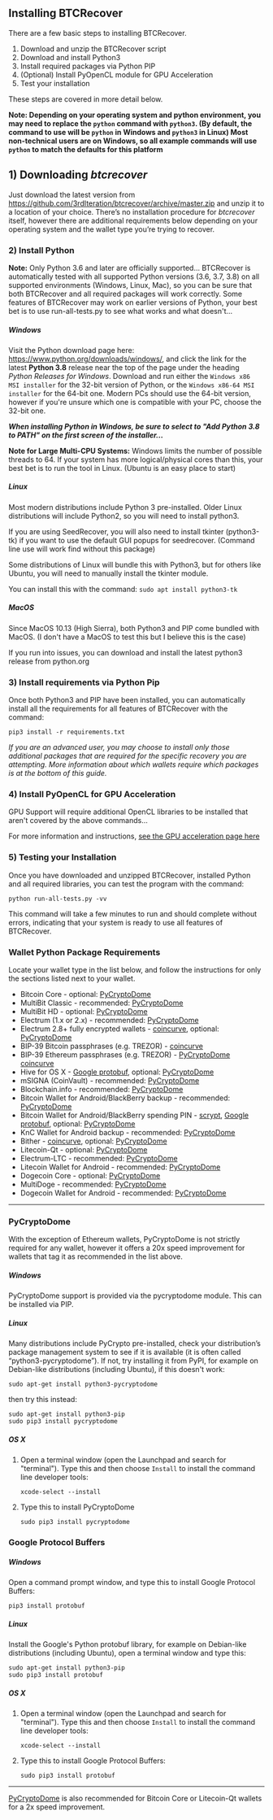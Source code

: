 ## Installing BTCRecover ##

There are a few basic steps to installing BTCRecover.

1) Download and unzip the BTCRecover script
2) Download and install Python3
3) Install required packages via Python PIP
4) (Optional) Install PyOpenCL module for GPU Acceleration
5) Test your installation

These steps are covered in more detail below.

**Note: Depending on your operating system and python environment, you may need to replace the `python` command with `python3`. (By default, the command to use will be `python` in Windows and `python3` in Linux) Most non-technical users are on Windows, so all example commands will use `python` to match the defaults for this platform** 

## 1) Downloading *btcrecover* ##

Just download the latest version from <https://github.com/3rdIteration/btcrecover/archive/master.zip> and unzip it to a location of your choice. There’s no installation procedure for *btcrecover* itself, however there are additional requirements below depending on your operating system and the wallet type you’re trying to recover.


### 2) Install Python ###

**Note:** Only Python 3.6 and later are officially supported... BTCRecover is automatically tested with all supported Python versions (3.6, 3.7, 3.8) on all supported environments (Windows, Linux, Mac), so you can be sure that both BTCRecover and all required packages will work correctly. Some features of BTCRecover may work on earlier versions of Python, your best bet is to use run-all-tests.py to see what works and what doesn't...

##### Windows #####

Visit the Python download page here: <https://www.python.org/downloads/windows/>, and click the link for the latest **Python 3.8** release near the top of the page under the heading *Python Releases for Windows*. Download and run either the `Windows x86 MSI installer` for the 32-bit version of Python, or the `Windows x86-64 MSI installer` for the 64-bit one. Modern PCs should use the 64-bit version, however if you're unsure which one is compatible with your PC, choose the 32-bit one.

_**When installing Python in Windows, be sure to select to "Add Python 3.8 to PATH" on the first screen of the installer...**_

**Note for Large Multi-CPU Systems:** Windows limits the number of possible threads to 64. If your system has more logical/physical cores than this, your best bet is to run the tool in Linux. (Ubuntu is an easy place to start)

##### Linux #####

Most modern distributions include Python 3 pre-installed. Older Linux distributions will include Python2, so you will need to install python3.

If you are using SeedRecover, you will also need to install tkinter (python3-tk) if you want to use the default GUI popups for seedrecover. (Command line use will work find without this package)

Some distributions of Linux will bundle this with Python3, but for others like Ubuntu, you will need to manually install the tkinter module.

You can install this with the command: `sudo apt install python3-tk`

##### MacOS #####

Since MacOS 10.13 (High Sierra), both Python3 and PIP come bundled with MacOS. (I don't have a MacOS to test this but I believe this is the case)

If you run into issues, you can download and install the latest python3 release from python.org

### 3) Install requirements via Python Pip ###

Once both Python3 and PIP have been installed, you can automatically install all the requirements for all features of BTCRecover with the command:

`pip3 install -r requirements.txt`

*If you are an advanced user, you may choose to install only those additional packages that are required for the specific recovery you are attempting. More information about which wallets require which packages is at the bottom of this guide.*

### 4) Install PyOpenCL for GPU Acceleration ###

GPU Support will require additional OpenCL libraries to be installed that aren't covered by the above commands... 

For more information and instructions, [see the GPU acceleration page here](./GPU_Acceleration.md)

### 5) Testing your Installation ###

Once you have downloaded and unzipped BTCRecover, installed Python and all required libraries, you can test the program with the command:

`python run-all-tests.py -vv`

This command will take a few minutes to run and should complete without errors, indicating that your system is ready to use all features of BTCRecover.


### Wallet Python Package Requirements ###

Locate your wallet type in the list below, and follow the instructions for only the sections listed next to your wallet.

 * Bitcoin Core - optional: [PyCryptoDome](#pycryptodome)
 * MultiBit Classic - recommended: [PyCryptoDome](#pycryptodome)
 * MultiBit HD - optional: [PyCryptoDome](#pycryptodome)
 * Electrum (1.x or 2.x) - recommended: [PyCryptoDome](#pycryptodome)
 * Electrum 2.8+ fully encrypted wallets - [coincurve](Seedrecover_Quick_Start_Guide.md#installation), optional: [PyCryptoDome](#pycryptodome)
 * BIP-39 Bitcoin passphrases (e.g. TREZOR) - [coincurve](Seedrecover_Quick_Start_Guide.md#installation)
 * BIP-39 Ethereum passphrases (e.g. TREZOR) - [PyCryptoDome](#pycryptodome) [coincurve](Seedrecover_Quick_Start_Guide.md#installation)
 * Hive for OS X - [Google protobuf](#google-protocol-buffers), optional: [PyCryptoDome](#pycryptodome)
 * mSIGNA (CoinVault) - recommended: [PyCryptoDome](#pycryptodome)
 * Blockchain.info - recommended: [PyCryptoDome](#pycryptodome)
 * Bitcoin Wallet for Android/BlackBerry backup - recommended: [PyCryptoDome](#pycryptodome)
 * Bitcoin Wallet for Android/BlackBerry spending PIN - [scrypt](#scrypt), [Google protobuf](#google-protocol-buffers), optional: [PyCryptoDome](#pycryptodome)
 * KnC Wallet for Android backup - recommended: [PyCryptoDome](#pycryptodome)
 * Bither - [coincurve](Seedrecover_Quick_Start_Guide.md#installation), optional: [PyCryptoDome](#pycryptodome)
 * Litecoin-Qt -  optional: [PyCryptoDome](#pycryptodome)
 * Electrum-LTC - recommended: [PyCryptoDome](#pycryptodome)
 * Litecoin Wallet for Android - recommended: [PyCryptoDome](#pycryptodome)
 * Dogecoin Core -  optional: [PyCryptoDome](#pycryptodome)
 * MultiDoge - recommended: [PyCryptoDome](#pycryptodome)
 * Dogecoin Wallet for Android - recommended: [PyCryptoDome](#pycryptodome)


----------

### PyCryptoDome ###

With the exception of Ethereum wallets, PyCryptoDome is not strictly required for any wallet, however it offers a 20x speed improvement for wallets that tag it as recommended in the list above.

##### Windows #####

PyCryptoDome support is provided via the pycryptodome module. This can be installed via PIP.

##### Linux #####

Many distributions include PyCrypto pre-installed, check your distribution’s package management system to see if it is available (it is often called “python3-pycryptodome”). If not, try installing it from PyPI, for example on Debian-like distributions (including Ubuntu), if this doesn't work:

    sudo apt-get install python3-pycryptodome

then try this instead:

    sudo apt-get install python3-pip
    sudo pip3 install pycryptodome

##### OS X #####

 1. Open a terminal window (open the Launchpad and search for "terminal"). Type this and then choose `Install` to install the command line developer tools:

        xcode-select --install

 2. Type this to install PyCryptoDome

        sudo pip3 install pycryptodome


### Google Protocol Buffers ###

##### Windows #####

Open a command prompt window, and type this to install Google Protocol Buffers:

    pip3 install protobuf

##### Linux #####

Install the Google's Python protobuf library, for example on Debian-like distributions (including Ubuntu), open a terminal window and type this:

    sudo apt-get install python3-pip
    sudo pip3 install protobuf

##### OS X #####

 1. Open a terminal window (open the Launchpad and search for "terminal"). Type this and then choose `Install` to install the command line developer tools:

        xcode-select --install

 2. Type this to install Google Protocol Buffers:

        sudo pip3 install protobuf

----------


[PyCryptoDome](#pycryptodome) is also recommended for Bitcoin Core or Litecoin-Qt wallets for a 2x speed improvement.
